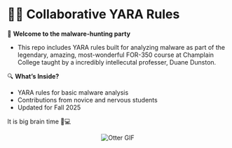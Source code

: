 # 🕵️‍♂️ Collaborative YARA Rules

🦦 **Welcome to the malware-hunting party** 
- This repo includes YARA rules built for analyzing malware as part of the legendary, amazing, most-wonderful FOR-350 course at Champlain College taught by a incredibly intellecutal professer, Duane Dunston. 

🔍 **What’s Inside?**  
- YARA rules for basic malware analysis  
- Contributions from novice and nervous students 
- Updated for Fall 2025 

It is big brain time 🧠💻

<p align="center">
  <img src="https://substackcdn.com/image/fetch/$s_!Y1Vt!,f_auto,q_auto:good,fl_progressive:steep/https%3A%2F%2Fbucketeer-e05bbc84-baa3-437e-9518-adb32be77984.s3.amazonaws.com%2Fpublic%2Fimages%2F864c2225-31a4-45be-a174-6ca6cb5190cc_294x222.gif" alt="Otter GIF" />
</p>



